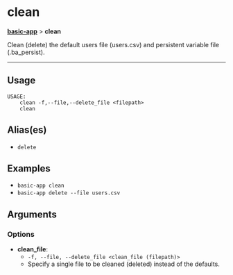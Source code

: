 # clean
__[basic-app](./basic-app.md)__ > __clean__

Clean (delete) the default users file (users.csv) and persistent variable file (.ba_persist).

___

## Usage
```shell
USAGE:
    clean -f,--file,--delete_file <filepath>
    clean 

```

## Alias(es)
- `delete`

## Examples

- `basic-app clean`
- `basic-app delete --file users.csv`

## Arguments
### Options
- __clean_file__:
    - `-f, --file, --delete_file <clean_file (filepath)>`
    - Specify a single file to be cleaned (deleted) instead of the defaults.

